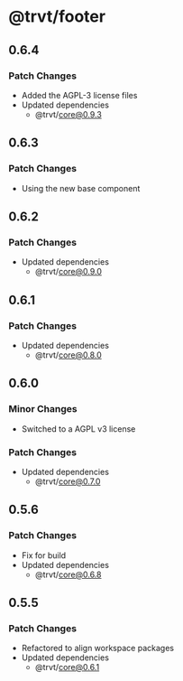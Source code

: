 # @trvt/footer

## 0.6.4

### Patch Changes

- Added the AGPL-3 license files
- Updated dependencies
  - @trvt/core@0.9.3

## 0.6.3

### Patch Changes

- Using the new base component

## 0.6.2

### Patch Changes

- Updated dependencies
  - @trvt/core@0.9.0

## 0.6.1

### Patch Changes

- Updated dependencies
  - @trvt/core@0.8.0

## 0.6.0

### Minor Changes

- Switched to a AGPL v3 license

### Patch Changes

- Updated dependencies
  - @trvt/core@0.7.0

## 0.5.6

### Patch Changes

- Fix for build
- Updated dependencies
  - @trvt/core@0.6.8

## 0.5.5

### Patch Changes

- Refactored to align workspace packages
- Updated dependencies
  - @trvt/core@0.6.1
